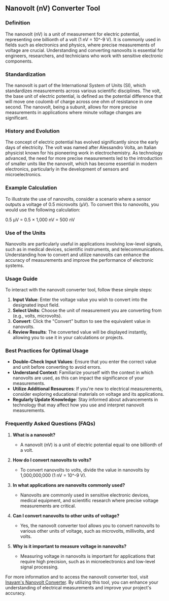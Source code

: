 ## Nanovolt (nV) Converter Tool

### Definition
The nanovolt (nV) is a unit of measurement for electric potential, representing one billionth of a volt (1 nV = 10^-9 V). It is commonly used in fields such as electronics and physics, where precise measurements of voltage are crucial. Understanding and converting nanovolts is essential for engineers, researchers, and technicians who work with sensitive electronic components.

### Standardization
The nanovolt is part of the International System of Units (SI), which standardizes measurements across various scientific disciplines. The volt, the base unit of electric potential, is defined as the potential difference that will move one coulomb of charge across one ohm of resistance in one second. The nanovolt, being a subunit, allows for more precise measurements in applications where minute voltage changes are significant.

### History and Evolution
The concept of electric potential has evolved significantly since the early days of electricity. The volt was named after Alessandro Volta, an Italian physicist known for his pioneering work in electrochemistry. As technology advanced, the need for more precise measurements led to the introduction of smaller units like the nanovolt, which has become essential in modern electronics, particularly in the development of sensors and microelectronics.

### Example Calculation
To illustrate the use of nanovolts, consider a scenario where a sensor outputs a voltage of 0.5 microvolts (µV). To convert this to nanovolts, you would use the following calculation:

0.5 µV = 0.5 × 1,000 nV = 500 nV

### Use of the Units
Nanovolts are particularly useful in applications involving low-level signals, such as in medical devices, scientific instruments, and telecommunications. Understanding how to convert and utilize nanovolts can enhance the accuracy of measurements and improve the performance of electronic systems.

### Usage Guide
To interact with the nanovolt converter tool, follow these simple steps:

1. **Input Value**: Enter the voltage value you wish to convert into the designated input field.
2. **Select Units**: Choose the unit of measurement you are converting from (e.g., volts, microvolts).
3. **Convert**: Click the "Convert" button to see the equivalent value in nanovolts.
4. **Review Results**: The converted value will be displayed instantly, allowing you to use it in your calculations or projects.

### Best Practices for Optimal Usage
- **Double-Check Input Values**: Ensure that you enter the correct value and unit before converting to avoid errors.
- **Understand Context**: Familiarize yourself with the context in which nanovolts are used, as this can impact the significance of your measurements.
- **Utilize Additional Resources**: If you're new to electrical measurements, consider exploring educational materials on voltage and its applications.
- **Regularly Update Knowledge**: Stay informed about advancements in technology that may affect how you use and interpret nanovolt measurements.

### Frequently Asked Questions (FAQs)

1. **What is a nanovolt?**
   - A nanovolt (nV) is a unit of electric potential equal to one billionth of a volt.

2. **How do I convert nanovolts to volts?**
   - To convert nanovolts to volts, divide the value in nanovolts by 1,000,000,000 (1 nV = 10^-9 V).

3. **In what applications are nanovolts commonly used?**
   - Nanovolts are commonly used in sensitive electronic devices, medical equipment, and scientific research where precise voltage measurements are critical.

4. **Can I convert nanovolts to other units of voltage?**
   - Yes, the nanovolt converter tool allows you to convert nanovolts to various other units of voltage, such as microvolts, millivolts, and volts.

5. **Why is it important to measure voltage in nanovolts?**
   - Measuring voltage in nanovolts is important for applications that require high precision, such as in microelectronics and low-level signal processing.

For more information and to access the nanovolt converter tool, visit [Inayam's Nanovolt Converter](https://www.inayam.co/unit-converter/electrical_resistance). By utilizing this tool, you can enhance your understanding of electrical measurements and improve your project's accuracy.